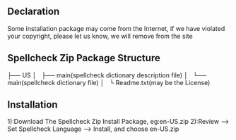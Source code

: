 ## Declaration
Some installation package may come from the Internet, if we have violated your copyright, please let us know, we will remove from the site

## Spellcheck Zip Package Structure
├── US
│   ├── main(spellcheck dictionary description file)
│   └── main(spellcheck dictionary file)
│   └ Readme.txt(may be the License)


## Installation
1):Download The Spellcheck Zip Install Package, eg:en-US.zip
2):Review --> Set Spellcheck Language --> Install, and choose en-US.zip
